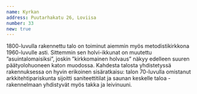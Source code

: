 ```yaml
---
name: Kyrkan
address: Puutarhakatu 26, Loviisa
number: 33
new: true
---
```

1800-luvulla rakennettu talo on toiminut aiemmin myös metodistikirkkona 1960-luvulle asti. Sittemmin sen holvi-ikkunat 
on muutettu ”asuintalomaisiksi”, joskin ”kirkkomainen holvaus” näkyy edelleen suuren päätyolohuoneen katon muodossa. 
Kahdesta talosta yhdistetyssä rakennuksessa on hyvin erikoinen sisäratkaisu: talon 70-luvulla omistanut arkkitehtipariskunta 
sijoitti saniteettitilat ja saunan keskelle taloa - rakennelmaan yhdistyvät myös takka ja leivinuuni.
